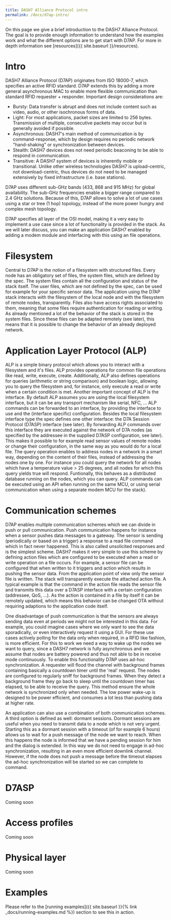 ```yaml
---
title: DASH7 Alliance Protocol intro
permalink: /docs/d7ap-intro/
---
```


On this page we give a brief introduction to the DASH7 Alliance Protocol.
The goal is to provide enough information to understand how the examples work and what the different
options are to get start with D7AP. For more in depth information see [resources]({{ site.baseurl }}/resources).

# Intro

DASH7 Alliance Protocol (D7AP) originates from ISO 18000-7, which specifies an active RFID standard.
D7AP extends this by adding a more general asynchronous MAC to enable more flexible communication than standard RFID requester + responder.
Important design considerations are:
- Bursty: Data transfer is abrupt and does not include content such as video, audio, or other isochronous forms of data.
- Light: For most applications, packet sizes are limited to 256 bytes. Transmission of multiple, consecutive packets may occur but is generally avoided if possible.
- Asynchronous: DASH7's main method of communication is by command-response, which by design requires no periodic network "hand-shaking" or synchronization between devices.
- Stealth: DASH7 devices does not need periodic beaconing to be able to respond in communication.
- Transitive: A DASH7 system of devices is inherently mobile or transitional. Unlike other wireless technologies DASH7 is upload-centric, not download-centric, thus devices do not need to be managed extensively by fixed infrastructure (i.e. base stations).

D7AP uses different sub-GHz bands (433, 868 and 915 MHz) for global availability. The sub-GHz frequencies enable a bigger range compared to 2.4 GHz solutions.
Because of this, D7AP allows to solve a lot of use cases using a star or tree (1 hop) topology, instead of the more power hungry and complex mesh topology.

D7AP specifies all layer of the OSI model, making it a very easy to implement a use case since a lot of functionality is provided in the stack. As we will later discuss, you can make an application DASH7 enabled by adding a modem module and interfacing with this using an file operations.

# Filesystem

Central to D7AP is the notion of a filesystem with structured files. Every node has an obligatory set of files,
the system files, which are defined by the spec. The system files contain all the configuration and status of the stack itself.
The user files, which are not defined by the spec, can be used for example for your specific sensor data.
The application using the D7AP stack interacts with the filesystem of the local node and with the filesystem of remote nodes, transparently.
Files also have access rights associated to them, meaning that some files require authentication for reading or writing.
As already mentioned a lot of the behavior of the stack is stored in the system files. Since these files can be adapted remotely (see later), this means that it is possible to change the behavior of an already deployed network.

# Application Layer Protocol (ALP)

ALP is a simple binary protocol which allows you to interact with a filesystem and it's files. ALP provides operations for common file operations
like read, write, execute, create. Additionally, ALP also defines operations for queries (arithmetic or string comparison) and boolean logic, allowing you to query the filesystem and, for instance, only execute a read or write when a certain condition is met.
Another important concept of ALP is the interface. By default ALP assumes you are using the local filesystem interface, but it can be any transport mechanism like serial, NFC, ... ALP commands can be forwarded to an interface, by providing the interface to use and the (interface specific) configuration.
Besides the local filesystem interface type the spec defines one other interface: the D7A Session Protocol (D7ASP) interface (see later).
By forwarding ALP commands over this interface they are executed against the network of D7A nodes (as specified by the addressee in the supplied D7ASP configuration, see later). This makes it possible to for example read sensor values of remote nodes or change their configuration, in the same way as you would do for a local file. The query operation enables to address nodes in a network in a smart way, depending on the content of their files, instead of addressing the nodes one by one. For instance you could query the network for all nodes which have a temperature value > 25 degrees, and all nodes for which this query yields true will respond. Funtionally, this behaves as a distributed database running on the nodes, which you can query.
ALP commands can be executed using an API when running on the same MCU, or using serial communication when using a separate modem MCU for the stack).

# Communication schemes

D7AP enables multiple communication schemes which we can divide in push or pull communication.
Push communication happens for instance when a sensor pushes data messages to a gateway. The sensor is sending (periodically or based on a trigger) a response to a read file command which in fact never happened. This is also called unsolicited responses and is the simplest scheme.
DASH7 makes it very simple to use this scheme by defining action files which are configured to be executed when a read or write operation on a file occurs.
For example, a sensor file can be configured that when written to it triggers and action which results in pushing the sensor data.
From the application point of view only the sensor file is written. The stack will transparently execute the attached action file. A typical example is that the command in the action file reads the sensor file and transmits this data over a D7ASP interface with a certain configuration (addressee, QoS, ...).
As the action is contained in a file by itself it can be remotely updated, which means this behavior can be changed OTA without requiring adaptions to the application code itself.

One disadvantage of push communication is that the sensors are always sending data even at periods we might not be interested in this data. For example, you could imagine cases where we only want to see the data sporadically, or even interactively request it using a GUI. For these use cases actively polling for the data only when required, in a RFID like fashion, is more efficient. For this to work we need a way to wake up the nodes we want to query, since a DASH7 network is fully asynchronous and we assume that nodes are battery powered and thus not able to be in receive mode continuously. To enable this functionality D7AP uses ad-hoc synchronization. A requester will flood the channel with background frames containing basically a countdown timer until the 'real' request. The nodes are configured to regularly sniff for background frames. When they detect a background frame they go back to sleep until the countdown timer has elapsed, to be able to receive the query. This method ensure the whole network is synchronized only when needed. The low power wake-up is designed to be power efficient, and consumes a lot less than pushing data at higher rate.

An application can also use a combination of both communication schemes. A third option is defined as well: dormant sessions.
Dormant sessions are useful when you need to transmit data to a node which is not very urgent. Starting this as a dormant session with a timeout (of for example 6 hours) allows us to wait for a push message of the node we want to reach. When this happens the node is informed that we have a pending session for him and the dialog is extended. In this way we do not need to engage in ad-hoc synchronization, resulting in an even more efficient downlink channel. However, if the node does not push a message before the timeout elapses the ad-hoc synchronization will be started so we can complete to command.

# D7ASP

Coming soon

# Access profiles

Coming soon

# Physical layer

Coming soon

# Examples

Please refer to the [running examples]({{ site.baseurl }}{% link _docs/running-examples.md %}) section to see this in action.

